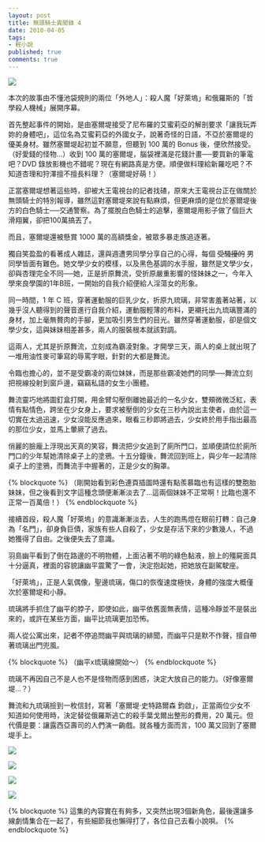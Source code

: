 ```yaml
---
layout: post
title: 無頭騎士異聞錄 4
date: 2010-04-05
tags:
- 輕小說
published: true
comments: true
---
```

![](https://lh6.googleusercontent.com/-R8QEuWj3Y7Y/Txp_Y1VgirI/AAAAAAAAEbw/7QbEwQUTrIY/s0/durarara_novel_4_1.jpg)

本次的故事由不懂池袋規則的兩位「外地人」：殺人魔「好萊塢」和俄羅斯的「哲學殺人機械」展開序幕。

首先整起事件的開始，是由塞爾堤接受了尼布羅的艾蜜莉亞的解剖要求「讓我玩弄妳的身體吧」，這位名為艾蜜莉亞的外國女子，說著奇怪的日語，不亞於塞爾堤的優美身材。雖然塞爾堤起初並不願意，但聽到 100 萬的 Bonus 後，便欣然接受。（好愛錢的怪物...）收到 100 萬的塞爾堤，腦袋裡滿是花錢計畫──要買新的筆電吧？DVD 錄放影機也不錯呢？現在有網路真是方便。順便做料理給新羅吃吧？不知道杏理和狩澤擅不擅長料理？（塞爾堤好萌！）

<!--more-->

正當塞爾堤想著這些時，卻被大王電視台的記者找碴，原來大王電視台正在做關於無頭騎士的特別報導，雖然這對塞爾堤來說有點麻煩，但更麻煩的是位於塞爾堤後方的白色騎士──交通警察。為了擺脫白色騎士的追擊，塞爾堤用影子做了個巨大滑翔翼，卻把100萬搞丟了。

而且，塞爾堤還被懸賞 1000 萬的高額獎金，被眾多暴走族追逐著。

獨自笑盈盈的看著成人雜誌，還與週遭男同學分享自己的心得，每個 <del>受騷擾的</del> 男同學皆面有難色。她文學少女的模樣，以及黑色基調的水手服，雖然是文學少女，卻與杏理完全不同──她，正是折原舞流，受折原嚴重影響的怪妹妹之一，今年入學來良學園的1年B班，一開始的自我介紹便給人淫蕩女的形象。

同一時間，1 年 C 班，穿著運動服的巨乳少女，折原九琉璃，非常害羞著站著，以幾乎沒人聽得到的聲音進行自我介紹，運動服輕薄的布料，更襯托出九琉璃豐滿的身材，加上毫無贅肉的手腳，更加吸引男生們的目光。雖然穿著運動服，卻是個文學少女，這與妹妹相差甚多，兩人的服裝根本就該對調。

這兩人，尤其是折原舞流，立刻成為霸淩對象。才開學三天，兩人的桌上就出現了一堆用油性麥可筆寫的辱罵字眼，針對的大都是舞流。

令臨也擔心的，並不是受霸凌的兩位妹妹，而是那些霸凌她們的同學──舞流立刻把視線投射到窗戶邊，竊竊私語的女生小團體。

舞流靈巧地將圖釘盒打開，用金臂勾壓倒離她最近的一名少女，雙頰微微泛紅，表情有點情色，跨坐在少女身上，要求被壓倒的少女在三秒內說出主使者，由於這一切實在太過迅速，少女沒能反應過來，眼看三秒即將過去，少女終於用手指出最高的那位少女，並馬上暈厥了過去。

俏麗的臉龐上浮現出天真的笑容，舞流把少女追到了廁所門口，並順便請位於廁所門口的少年幫她清除桌子上的塗鴉。十五分鐘後，舞流回到班上，與少年一起清除桌子上的塗鴉，而舞流手中握著的，正是少女的胸罩。

{% blockquote %}
（剛開始看到彩色連頁插圖時還有點羨慕臨也有這樣的雙胞胎妹妹，但之後看到文字這種念頭便漸漸淡去了...這兩個妹妹不正常啊！比臨也還不正常一百萬倍！）
{% endblockquote %}

接續首段，殺人魔「好萊塢」的意識漸漸淡去，人生的跑馬燈在眼前打轉：自己身為「名門」，卻身負巨債，家族有些人自殺了，少女是存活下來的少數幾人，不過她獲得了自由。之後便失去了意識。

羽島幽平看到了倒在路邊的不明物體，上面沾著不明的綠色黏液，臉上的殭屍面具十分逼真，裡面的容貌讓幽平震驚了一會，決定抱起她，把她放在副駕駛座。

「好萊塢」，正是人氣偶像，聖邊琉璃，傷口的恢復速度極快，身體的強度大概僅次於塞爾堤和小靜。

琉璃將手抓住了幽平的脖子，即使如此，幽平依舊面無表情，這種冷靜並不是裝出來的，或許在某些方面，幽平比琉璃更加恐怖。

兩人從公寓出來，記者不停追問幽平與琉璃的緋聞，而幽平只是默不作聲，擅自帶著琉璃出門兜風。

{% blockquote %}
（幽平x琉璃線開始～）
{% endblockquote %}

琉璃不再因自己不是人也不是怪物而感到困惑，決定大放自己的能力。（好像塞爾堤...？）

舞流和九琉璃撿到一枚信封，寫著「塞爾堤‧史特路爾森 鈞啟」，正當兩位少女不知道如何使用時，決定替從俄羅斯逃亡的殺手葉戈爾出整形的費用，20 萬元。但代價是要：讓露西亞壽司的人們演一齣戲。就各種方面而言，100 萬又回到了塞爾堤手上。

![](https://lh6.googleusercontent.com/-fKAI297QXEo/Txp_ZkwNoLI/AAAAAAAAEb8/iXECrQkhZq8/s0/durarara_novel_4_2.jpg)

![](https://lh3.googleusercontent.com/-QIcSxxr0uE8/Txp_b4-tfkI/AAAAAAAAEcI/NMsncTBs5sA/s0/durarara_novel_4_3.jpg)

![](https://lh5.googleusercontent.com/-eorG8G0nUcU/Txp_ce4VefI/AAAAAAAAEcQ/E-OUwJsplyc/s0/durarara_novel_4_4.jpg)

![](https://lh6.googleusercontent.com/-GyPSGFcWq9s/Txp_c5FgYEI/AAAAAAAAEcU/skjQ9FXo598/s0/durarara_novel_4_5.jpg)

{% blockquote %}
這集的內容實在有夠多，又突然出現3個新角色，最後還讓多線劇情集合在一起了，有些細節我也懶得打了，各位自己去看小說唄。
{% endblockquote %}